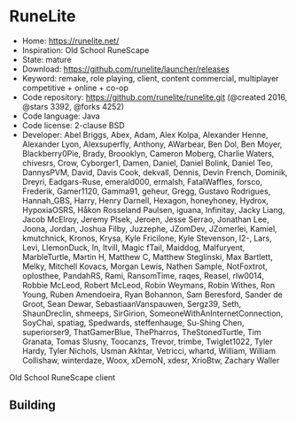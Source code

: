 # RuneLite

- Home: https://runelite.net/
- Inspiration: Old School RuneScape
- State: mature
- Download: https://github.com/runelite/launcher/releases
- Keyword: remake, role playing, client, content commercial, multiplayer competitive + online + co-op
- Code repository: https://github.com/runelite/runelite.git (@created 2016, @stars 3392, @forks 4252)
- Code language: Java
- Code license: 2-clause BSD
- Developer: Abel Briggs, Abex, Adam, Alex Kolpa, Alexander Henne, Alexander Lyon, Alexsuperfly, Anthony, AWarbear, Ben Dol, Ben Moyer, Blackberry0Pie, Brady, Broooklyn, Cameron Moberg, Charlie Waters, chivesrs, Crow, Cyborger1, Damen, Daniel, Daniel Bolink, Daniel Teo, DannysPVM, David, Davis Cook, dekvall, Dennis, Devin French, Dominik, Dreyri, Eadgars-Ruse, emerald000, ermalsh, FatalWaffles, forsco, Frederik, Gamer1120, Gamma91, geheur, Gregg, Gustavo Rodrigues, Hannah_GBS, Harry, Henry Darnell, Hexagon, honeyhoney, Hydrox, HypoxiaOSRS, Håkon Rosseland Paulsen, iguana, Infinitay, Jacky Liang, Jacob McElroy, Jeremy Plsek, Jeroen, Jesse Serrao, Jonathan Lee, Joona, Jordan, Joshua Filby, Juzzephe, JZomDev, JZomerlei, Kamiel, kmutchnick, Kronos, Krysa, Kyle Fricilone, Kyle Stevenson, l2-, Lars, Levi, LlemonDuck, ln, ltvill, Magic fTail, Maiddog, Malfuryent, MarbleTurtle, Martin H, Matthew C, Matthew Steglinski, Max Bartlett, Melky, Mitchell Kovacs, Morgan Lewis, Nathen Sample, NotFoxtrot, oplosthee, PandahRS, Rami, RansomTime, raqes, Reasel, rlw0014, Robbie McLeod, Robert McLeod, Robin Weymans, Robin Withes, Ron Young, Ruben Amendoeira, Ryan Bohannon, Sam Beresford, Sander de Groot, Sean Dewar, SebastiaanVanspauwen, Sergz39, Seth, ShaunDreclin, shmeeps, SirGirion, SomeoneWithAnInternetConnection, SoyChai, spatiag, Spedwards, steffenhauge, Su-Shing Chen, superiorser9, ThatGamerBlue, ThePharros, TheStonedTurtle, Tim Granata, Tomas Slusny, Toocanzs, Trevor, trimbe, Twiglet1022, Tyler Hardy, Tyler Nichols, Usman Akhtar, Vetricci, whartd, William, William Collishaw, winterdaze, Woox, xDemoN, xdesr, XrioBtw, Zachary Waller

Old School RuneScape client

## Building
